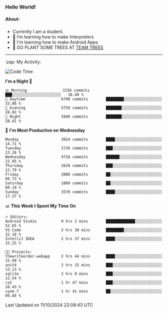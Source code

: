 ### Hello World!

##### About:
- Currently I am a student.
- 🌱 I’m learning how to make Interpreters
- 🌱 I'm learning how to make Android Apps
- 🌱 GO PLANT SOME TREES AT [TEAM TREES](https://teamtrees.org/)

---
  <summary>:zap: My Activity:</summary>
  
<!--START_SECTION:waka-->
![Code Time](http://img.shields.io/badge/Code%20Time-1%2C507%20hrs%2050%20mins-blue)

**I'm a Night 🦉** 

```text
🌞 Morning                2156 commits        ███░░░░░░░░░░░░░░░░░░░░░░   10.49 % 
🌆 Daytime                6798 commits        ████████░░░░░░░░░░░░░░░░░   33.08 % 
🌃 Evening                5759 commits        ███████░░░░░░░░░░░░░░░░░░   28.02 % 
🌙 Night                  5840 commits        ███████░░░░░░░░░░░░░░░░░░   28.41 % 
```
📅 **I'm Most Productive on Wednesday** 

```text
Monday                   3024 commits        ████░░░░░░░░░░░░░░░░░░░░░   14.71 % 
Tuesday                  2726 commits        ███░░░░░░░░░░░░░░░░░░░░░░   13.26 % 
Wednesday                4716 commits        ██████░░░░░░░░░░░░░░░░░░░   22.95 % 
Thursday                 2628 commits        ███░░░░░░░░░░░░░░░░░░░░░░   12.79 % 
Friday                   2000 commits        ██░░░░░░░░░░░░░░░░░░░░░░░   09.73 % 
Saturday                 1889 commits        ██░░░░░░░░░░░░░░░░░░░░░░░   09.19 % 
Sunday                   3570 commits        ████░░░░░░░░░░░░░░░░░░░░░   17.37 % 
```


📊 **This Week I Spent My Time On** 

```text
🔥 Editors: 
Android Studio           9 hrs 2 mins        █████████████░░░░░░░░░░░░   52.65 % 
VS Code                  5 hrs 30 mins       ████████░░░░░░░░░░░░░░░░░   32.10 % 
IntelliJ IDEA            2 hrs 37 mins       ████░░░░░░░░░░░░░░░░░░░░░   15.25 % 

🐱‍💻 Projects: 
thewriteorder-webapp     2 hrs 44 mins       ████░░░░░░░░░░░░░░░░░░░░░   15.99 % 
unit4                    2 hrs 15 mins       ███░░░░░░░░░░░░░░░░░░░░░░   13.13 % 
sqlite                   2 hrs 9 mins        ███░░░░░░░░░░░░░░░░░░░░░░   12.54 % 
ca2                      1 hr 47 mins        ███░░░░░░░░░░░░░░░░░░░░░░   10.43 % 
vyom_7                   1 hr 41 mins        ██░░░░░░░░░░░░░░░░░░░░░░░   09.84 % 
```


 Last Updated on 11/10/2024 22:08:43 UTC
<!--END_SECTION:waka-->
